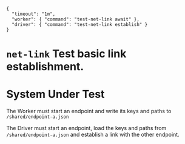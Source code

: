     {
      "timeout": "1m",
      "worker": { "command": "test-net-link await" },
      "driver": { "command": "test-net-link establish" }
    }

# `net-link` Test basic link establishment.

# System Under Test

The Worker must start an endpoint and write its keys and paths to `/shared/endpoint-a.json`

The Driver must start an endpoint, load the keys and paths from `/shared/endpoint-a.json` and establish a link with the other endpoint.
